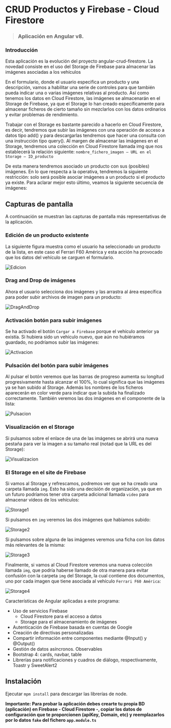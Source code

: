 # CRUD Productos y Firebase - Cloud Firestore
> ### Aplicación en Angular v8.

### Introducción
Esta aplicación es la evolución del proyecto angular-crud-firestore. La novedad consiste en el uso del Storage de Firebase para almacenar las imágenes asociadas a los vehículos

En el formulario, donde el usuario especifica un producto y una descripción, vamos a habilitar una serie de controles para que también pueda indicar una o varias imágenes relativas al producto.
Así como tenemos los datos en Cloud Firestore, las imágenes se almacenarán en el Storage de Firebase, ya que el Storage lo han creado específicamente para almacenar ficheros de cierto tamaño sin mezclarlos con los datos ordinarios y evitar problemas de rendimiento.

Trabajar con el Storage es bastante parecido a hacerlo en Cloud Firestore, es decir, tendremos que subir las imágenes con una operación de acceso a datos tipo add() y para descargarlas tendremos que hacer una consulta con una instrucción tipo query().
Al margen de almacenar las imágenes en el Storage, tendremos una colección en Cloud Firestore llamada img que nos establecerá la relación siguiente:
`nombre_fichero_imagen – URL en el Storage – ID_producto`

De esta manera tendremos asociado un producto con sus (posibles) imágenes.
En lo que respecta a la operativa, tendremos la siguiente restricción: solo será posible asociar
imágenes a un producto si el producto ya existe. Para aclarar mejor esto último, veamos la siguiente secuencia de imágenes:

## Capturas de pantalla
A continuación se muestran las capturas de pantalla más representativas de la aplicación.

### Edición de un producto existente
La siguiente figura muestra como el usuario ha seleccionado un producto de la lista, en este caso el Ferrari F60 América y esta acción ha provocado que los datos del vehículo se carguen el formulario.

![Edicion](https://github.com/dcolomer/crud-angular-firestore-storage-img/blob/master/screenshots/1.png)

### Drag and Drop de imágenes
Ahora el usuario selecciona dos imágenes y las arrastra al área específica para poder subir
archivos de imagen para un producto:

![DragAndDrop](https://github.com/dcolomer/crud-angular-firestore-storage-img/blob/master/screenshots/2.png)


### Activación botón para subir imágenes
Se ha activado el botón `Cargar a Firebase` porque el vehículo anterior ya existía. Si hubiera sido un vehículo nuevo, que aún no hubiéramos guardado, no podríamos subir las imágenes:

![Activacion](https://github.com/dcolomer/crud-angular-firestore-storage-img/blob/master/screenshots/3.png)

### Pulsación del botón para subir imágenes
Al pulsar el botón veremos que las barras de progreso aumenta su longitud progresivamente hasta alcanzar el 100%, lo cual significa que las imágenes ya se han subido al Storage.
Además los nombres de los ficheros aparecerán en color verde para indicar que la subida ha finalizado correctamente.
También veremos las dos imágenes en el componente de la lista:

![Pulsacion](https://github.com/dcolomer/crud-angular-firestore-storage-img/blob/master/screenshots/4.png)

### Visualización en el Storage
Si pulsamos sobre el enlace de una de las imágenes se abrirá una nueva pestaña para ver la imagen a su tamaño real (notad que la URL es del Storage):

![Visualizacion](https://github.com/dcolomer/crud-angular-firestore-storage-img/blob/master/screenshots/5.png)

### El Storage en el site de Firebase
Si vamos al Storage y refrescamos, podremos ver que se ha creado una carpeta llamada `img`.
Esto ha sido una decisión de organización, ya que en un futuro podríamos tener otra carpeta adicional llamada `video` para almacenar vídeos de los vehículos:

![Storage1](https://github.com/dcolomer/crud-angular-firestore-storage-img/blob/master/screenshots/6.png)

Si pulsamos en `img` veremos las dos imágenes que habíamos subido:

![Storage2](https://github.com/dcolomer/crud-angular-firestore-storage-img/blob/master/screenshots/7.png)

Si pulsamos sobre alguna de las imágenes veremos una ficha con los datos más relevantes de la misma:

![Storage3](https://github.com/dcolomer/crud-angular-firestore-storage-img/blob/master/screenshots/8.png)

Finalmente, si vamos al Cloud Firestore veremos una nueva colección llamada `img`, que podría haberse llamado de otra manera para evitar confusión con la carpeta `img` del Storage, la cual contiene dos documentos, uno por cada imagen que tiene asociada al vehículo `Ferrari F60 América`:

![Storage4](https://github.com/dcolomer/crud-angular-firestore-storage-img/blob/master/screenshots/9.png)

Características de Angular aplicadas a este programa:
- Uso de servicios Firebase
  - Cloud Firestore para el acceso a datos
  - Storage para el almacenamiento de imágenes
- Autenticación de Firebase basada en cuentas de Google
- Creación de directivas personalizadas
- Compartir información entre componentes mediante @Input() y @Output()
- Gestión de datos asíncronos. Observables
- Bootstrap 4: cards, navbar, table
- Librerías para notificaciones y cuadros de diálogo, respectivamente, Toastr y SweetAlert2

## Instalación
Ejecutar `mpm install` para descargar las librerías de node.

**Importante: Para probar la aplicación debes crearte tu propia BD (aplicación)  en Firebase - Cloud Firestore -, copiar los datos de configuración que te proporcionen (apiKey, Domain, etc) y reemplazarlos por lo datos `fake` del fichero `app.module.ts`**
